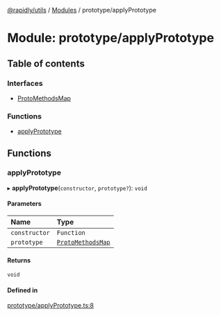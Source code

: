[@rapidly/utils](../README.md) / [Modules](../modules.md) / prototype/applyPrototype

# Module: prototype/applyPrototype

## Table of contents

### Interfaces

- [ProtoMethodsMap](../interfaces/prototype_applyPrototype.ProtoMethodsMap.md)

### Functions

- [applyPrototype](prototype_applyPrototype.md#applyprototype)

## Functions

### applyPrototype

▸ **applyPrototype**(`constructor`, `prototype?`): `void`

#### Parameters

| Name | Type |
| :------ | :------ |
| `constructor` | `Function` |
| `prototype` | [`ProtoMethodsMap`](../interfaces/prototype_applyPrototype.ProtoMethodsMap.md) |

#### Returns

`void`

#### Defined in

[prototype/applyPrototype.ts:8](https://github.com/canguser/rapidly-utils/blob/a270d22/main/prototype/applyPrototype.ts#L8)
